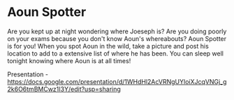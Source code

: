 # Aoun Spotter
Are you kept up at night wondering where Joeseph is? Are you doing poorly on your exams because you don't know Aoun's whereabouts? Aoun Spotter is for you! When you spot Aoun in the wild, take a picture and post his location to add to a extensive list of where he has been. You can sleep well tonight knowing where Aoun is at all times!

Presentation - https://docs.google.com/presentation/d/1WHdHl2AcVRNgUYloiXJcqVNGj_g2k6O6tmBMCwz1I3Y/edit?usp=sharing

